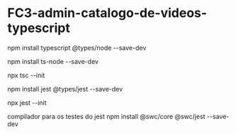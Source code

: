# FC3-admin-catalogo-de-videos-typescript

npm install typescript @types/node --save-dev

npm install ts-node --save-dev

 npx tsc --init

npm  install jest @types/jest --save-dev

npx jest --init

compilador para os testes do jest
 npm  install @swc/core @swc/jest --save-dev
